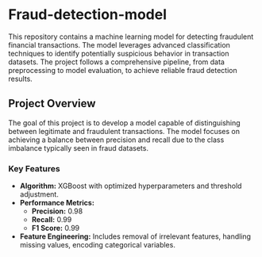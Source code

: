 # Fraud-detection-model

This repository contains a machine learning model for detecting fraudulent financial transactions. The model leverages advanced classification techniques to identify potentially suspicious behavior in transaction datasets. The project follows a comprehensive pipeline, from data preprocessing to model evaluation, to achieve reliable fraud detection results.

## Project Overview

The goal of this project is to develop a model capable of distinguishing between legitimate and fraudulent transactions. The model focuses on achieving a balance between precision and recall due to the class imbalance typically seen in fraud datasets.

### Key Features

- __Algorithm:__ XGBoost with optimized hyperparameters and threshold adjustment.
- __Performance Metrics:__
   - **Precision:** 0.98
   - **Recall:** 0.99
   - **F1 Score:** 0.99
- __Feature Engineering:__ Includes removal of irrelevant features, handling missing values, encoding categorical variables.
